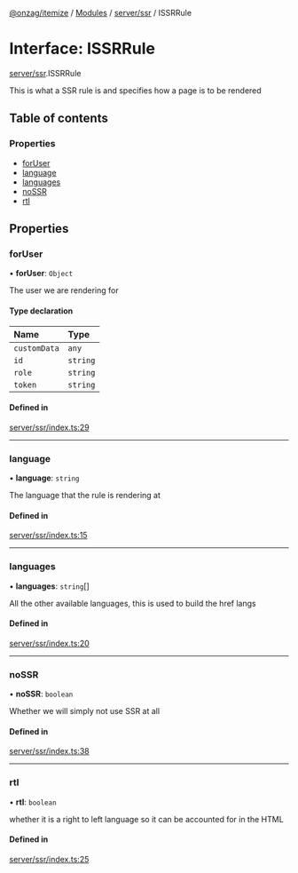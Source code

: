 [@onzag/itemize](../README.md) / [Modules](../modules.md) / [server/ssr](../modules/server_ssr.md) / ISSRRule

# Interface: ISSRRule

[server/ssr](../modules/server_ssr.md).ISSRRule

This is what a SSR rule is and specifies
how a page is to be rendered

## Table of contents

### Properties

- [forUser](server_ssr.ISSRRule.md#foruser)
- [language](server_ssr.ISSRRule.md#language)
- [languages](server_ssr.ISSRRule.md#languages)
- [noSSR](server_ssr.ISSRRule.md#nossr)
- [rtl](server_ssr.ISSRRule.md#rtl)

## Properties

### forUser

• **forUser**: `Object`

The user we are rendering for

#### Type declaration

| Name | Type |
| :------ | :------ |
| `customData` | `any` |
| `id` | `string` |
| `role` | `string` |
| `token` | `string` |

#### Defined in

[server/ssr/index.ts:29](https://github.com/onzag/itemize/blob/5c2808d3/server/ssr/index.ts#L29)

___

### language

• **language**: `string`

The language that the rule is rendering at

#### Defined in

[server/ssr/index.ts:15](https://github.com/onzag/itemize/blob/5c2808d3/server/ssr/index.ts#L15)

___

### languages

• **languages**: `string`[]

All the other available languages, this is used to build
the href langs

#### Defined in

[server/ssr/index.ts:20](https://github.com/onzag/itemize/blob/5c2808d3/server/ssr/index.ts#L20)

___

### noSSR

• **noSSR**: `boolean`

Whether we will simply not use SSR at all

#### Defined in

[server/ssr/index.ts:38](https://github.com/onzag/itemize/blob/5c2808d3/server/ssr/index.ts#L38)

___

### rtl

• **rtl**: `boolean`

whether it is a right to left language so it
can be accounted for in the HTML

#### Defined in

[server/ssr/index.ts:25](https://github.com/onzag/itemize/blob/5c2808d3/server/ssr/index.ts#L25)
